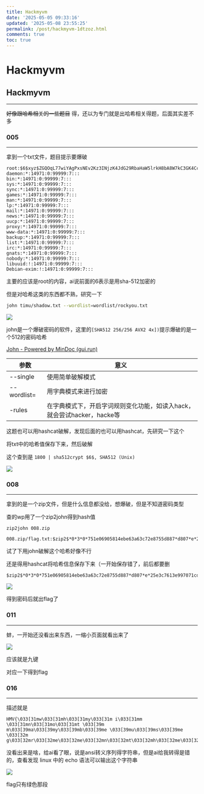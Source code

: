 ```yaml
---
title: Hackmyvm
date: '2025-05-05 09:33:16'
updated: '2025-05-08 23:55:25'
permalink: /post/hackmyvm-1dtzoz.html
comments: true
toc: true
---
```




# Hackmyvm

## Hackmyvm

---

~~好像跟哈希相关的一些题目~~ 得，还以为专门就是出哈希相关得题，后面其实差不多

### 005

---

拿到一个txt文件，题目提示要爆破

```
root:$6$xyz$ZGQOqL77wiYAgPxsNEv2Kz3INjzK4JdG29RbaHaW5lrkH8bA8W7kC3GK4CctGrFO7.E2va7kSgF3eQXNWYQee.:15758:0:99999:7:::
daemon:*:14971:0:99999:7:::
bin:*:14971:0:99999:7:::
sys:*:14971:0:99999:7:::
sync:*:14971:0:99999:7:::
games:*:14971:0:99999:7:::
man:*:14971:0:99999:7:::
lp:*:14971:0:99999:7:::
mail:*:14971:0:99999:7:::
news:*:14971:0:99999:7:::
uucp:*:14971:0:99999:7:::
proxy:*:14971:0:99999:7:::
www-data:*:14971:0:99999:7:::
backup:*:14971:0:99999:7:::
list:*:14971:0:99999:7:::
irc:*:14971:0:99999:7:::
gnats:*:14971:0:99999:7:::
nobody:*:14971:0:99999:7:::
libuuid:!:14971:0:99999:7:::
Debian-exim:!:14971:0:99999:7:::
```

主要的应该是root的内容，ai说前面的$6$表示是用sha-512加密的

但是对哈希这类的东西都不熟，研究一下

```bash
john timu/shadow.txt --wordlist=wordlist/rockyou.txt
```

![](https://pic.imgdb.cn/item/66ee7a61f21886ccc01abf52.png)

john是一个爆破密码的软件，这里的`[SHA512 256/256 AVX2 4x])`提示爆破的是一个512的密码哈希

[John - Powered by MinDoc (gui.run)](https://doc.gui.run/docs/security_tools/security_tools-1e06j26453ols)

|参数|意义|
| -----------| -----------------------------------------------------------------------|
|--single|使用简单破解模式|
|--wordlist=|用字典模式来进行加密|
|-rules|在字典模式下，开启字词规则变化功能，如读入hack，就会尝试hacker，hacke等|

这题也可以用hashcat破解，发现后面的也可以用hashcat，先研究一下这个

将txt中的哈希值保存下来，然后破解

这个查到是 `1800 | sha512crypt $6$, SHA512 (Unix)`

![](https://pic.imgdb.cn/item/66ee8771f21886ccc027c130.png)

### 008

---

拿到的是一个zip文件，但是什么信息都没给，想爆破，但是不知道密码类型

查的wp用了一个zip2john得到hash值

```
zip2john 008.zip

008.zip/flag.txt:$zip2$*0*3*0*751e06905814ebe63a63c72e8755d887*d807*e*25e3c7613e997071cd21a2163883*ba4cf18e59493b2515da*$/zip2$:flag.txt:008.zip:008.zip
```

试了下用john破解这个哈希好像不行

还是得用hashcat将哈希信息保存下来（一开始保存错了，前后都要删

```
$zip2$*0*3*0*751e06905814ebe63a63c72e8755d887*d807*e*25e3c7613e997071cd21a2163883*ba4cf18e59493b2515da*$/zip2$
```

![](https://pic.imgdb.cn/item/66ee8b1ef21886ccc02b7b91.png)

得到密码后就出flag了

### 011

---

蚌，一开始还没看出来东西，一缩小页面就看出来了

![](https://pic.imgdb.cn/item/66ee8babf21886ccc02c2281.png)

应该就是九键

对应一下得到flag

### 016

---

描述就是

```
HMV{\033[31mw\033[31mh\033[31my\033[31m i\033[31mm \033[31mn\033[31mo\033[31mt \033[39m m\033[39ma\033[39my\033[39mb\033[39me \033[39mu\033[39ms\033[39me \033[32m g\033[32mr\033[32me\033[32me\033[32mn\033[32mt\033[32mh\033[32me\033[32mf\033[32ml\033[32ma\033[32mg\033[39m}
```

没看出来是啥，给ai看了眼，说是ansi转义序列得字符串，但是ai给我转得是错的，查看发现 linux 中的 echo 语法可以输出这个字符串

![](https://pic.imgdb.cn/item/66ee8dcef21886ccc02e7bb2.png)

flag只有绿色那段
